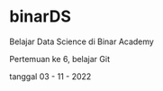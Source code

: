 # binarDS

Belajar Data Science di Binar Academy

Pertemuan ke 6, belajar Git

tanggal 03 - 11 - 2022
